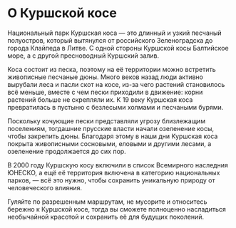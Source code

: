 # О Куршской косе

Национальный парк Куршская коса — это длинный и узкий песчаный полуостров, который вытянулся от российского Зеленоградска до города Клайпеда в Литве. С одной стороны Куршской косы Балтийское море, а с другой пресноводный Куршский залив.

Коса состоит из песка, поэтому на её территории можно встретить живописные песчаные дюны. Много веков назад люди активно вырубали леса и пасли скот на косе, из-за чего растений становилось всё меньше, вместе с чем пески приходили в движение: корни растений больше не скрепляли их. К 19 веку Куршская коса превратилась в пустыню с безлесыми холмами и песчаными бурями.

Поскольку кочующие пески представляли угрозу близлежащим поселениям, тогдашние прусские власти начали озеленение косы, чтобы закрепить дюны. Благодаря этому в наши дни Куршская коса покрыта живописными сосновыми, еловыми и другими лесами, а озеленение продолжается до сих пор.

В 2000 году Куршскую косу включили в список Всемирного наследния ЮНЕСКО, а ещё её территория включена в категорию национальных парков, — всё это нужно, чтобы сохранить уникальную природу от человеческого влияния.

Гуляйте по разрешенным маршрутам, не мусорите и относитесь бережно к Куршской косе, тогда вы сможете полноценно насладиться необычайной красотой и сохранить её для будущих поколений.
